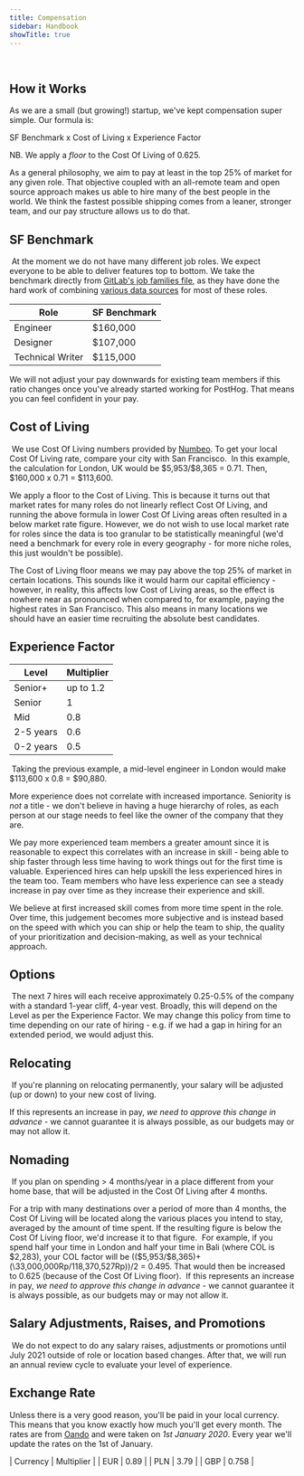 ```yaml
---
title: Compensation
sidebar: Handbook
showTitle: true
---
```

​
## How it Works

As we are a small (but growing!) startup, we've kept compensation super simple. Our formula is:

SF Benchmark x Cost of Living x Experience Factor

NB. We apply a _floor_ to the Cost Of Living of 0.625.

As a general philosophy, we aim to pay at least in the top 25% of market for any given role. That objective coupled with an all-remote team and open source approach makes us able to hire many of the best people in the world. We think the fastest possible shipping comes from a leaner, stronger team, and our pay structure allows us to do that.

## SF Benchmark
​
At the moment we do not have many different job roles. We expect everyone to be able to deliver features top to bottom. We take the benchmark directly from [GitLab's job families file](https://gitlab.com/gitlab-com/www-gitlab-com/blob/master/data/job_families.yml), as they have done the hard work of combining [various data sources](https://about.gitlab.com/handbook/total-rewards/compensation/compensation-calculator/#sf-benchmark) for most of these roles.

| Role | SF Benchmark |
| --- | --- |
| Engineer | \$160,000 |
| Designer | \$107,000 |
| Technical Writer | \$115,000 |

We will not adjust your pay downwards for existing team members if this ratio changes once you've already started working for PostHog. That means you can feel confident in your pay.

## Cost of Living
​
We use Cost Of Living numbers provided by [Numbeo](https://www.numbeo.com/cost-of-living/in/San-Francisco). To get your local Cost Of Living rate, compare your city with San Francisco.
​
In this example, the calculation for London, UK would be \$5,953/\$8,365 = 0.71. Then, \$160,000 x 0.71 = \$113,600.

We apply a floor to the Cost of Living. This is because it turns out that market rates for many roles do not linearly reflect Cost Of Living, and running the above formula in lower Cost Of Living areas often resulted in a below market rate figure. However, we do not wish to use local market rate for roles since the data is too granular to be statistically meaningful (we'd need a benchmark for every role in every geography - for more niche roles, this just wouldn't be possible).

The Cost of Living floor means we may pay above the top 25% of market in certain locations. This sounds like it would harm our capital efficiency - however, in reality, this affects low Cost of Living areas, so the effect is nowhere near as pronounced when compared to, for example, paying the highest rates in San Francisco. This also means in many locations we should have an easier time recruiting the absolute best candidates.
​
## Experience Factor

| Level | Multiplier |
| --- | --- |
| Senior+ | up to 1.2 |
| Senior | 1 |
| Mid | 0.8 |
| 2-5 years | 0.6 |
| 0-2 years | 0.5 |
​
Taking the previous example, a mid-level engineer in London would make \$113,600 x 0.8 = \$90,880.  

More experience does not correlate with increased importance. Seniority is *not* a title - we don't believe in having a huge hierarchy of roles, as each person at our stage needs to feel like the owner of the company that they are.

We pay more experienced team members a greater amount since it is reasonable to expect this correlates with an increase in skill - being able to ship faster through less time having to work things out for the first time is valuable. Experienced hires can help upskill the less experienced hires in the team too. Team members who have less experience can see a steady increase in pay over time as they increase their experience and skill.

We believe at first increased skill comes from more time spent in the role. Over time, this judgement becomes more subjective and is instead based on the speed with which you can ship or help the team to ship, the quality of your prioritization and decision-making, as well as your technical approach. 

## Options
​
The next 7 hires will each receive approximately 0.25-0.5% of the company with a standard 1-year cliff, 4-year vest. Broadly, this will depend on the Level as per the Experience Factor. We may change this policy from time to time depending on our rate of hiring - e.g. if we had a gap in hiring for an extended period, we would adjust this.
​
## Relocating
​
If you're planning on relocating permanently, your salary will be adjusted (up or down) to your new cost of living.

If this represents an increase in pay, _we need to approve this change in advance_ - we cannot guarantee it is always possible, as our budgets may or may not allow it.
​
## Nomading
​
If you plan on spending > 4 months/year in a place different from your home base, that will be adjusted in the Cost Of Living after 4 months.

For a trip with many destinations over a period of more than 4 months, the Cost Of Living will be located along the various places you intend to stay, averaged by the amount of time spent. If the resulting figure is below the Cost Of Living floor, we'd increase it to that figure.
​
For example, if you spend half your time in London and half your time in Bali (where COL is \$2,283), your COL factor will be ((\$5,953/\$8,365)+(\33,000,000Rp/118,370,527Rp))/2 = 0.495. That would then be increased to 0.625 (because of the Cost Of Living floor).
​
If this represents an increase in pay, _we need to approve this change in advance_ - we cannot guarantee it is always possible, as our budgets may or may not allow it.

## Salary Adjustments, Raises, and Promotions
​
We do not expect to do any salary raises, adjustments or promotions until July 2021 outside of role or location based changes. After that, we will run an annual review cycle to evaluate your level of experience.

## Exchange Rate

Unless there is a very good reason, you'll be paid in your local currency. This means that you know exactly how much you'll get every month. The rates are from [Oando](https://www1.oanda.com/currency/converter/) and were taken on *1st January 2020*. Every year we'll update the rates on the 1st of January.


| Currency | Multiplier |
| EUR | 0.89 |
| PLN | 3.79 |
| GBP | 0.758 |